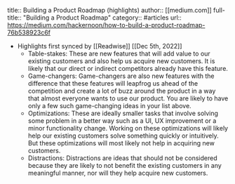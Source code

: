 title:: Building a Product Roadmap (highlights)
author:: [[medium.com]]
full-title:: "Building a Product Roadmap"
category:: #articles
url:: https://medium.com/hackernoon/how-to-build-a-product-roadmap-76b538923c6f

- Highlights first synced by [[Readwise]] [[Dec 5th, 2022]]
	- Table-stakes: These are new features that will add value to our existing customers and also help us acquire new customers. It is likely that our direct or indirect competitors already have this feature.
	- Game-changers: Game-changers are also new features with the difference that these features will leapfrog us ahead of the competition and create a lot of buzz around the product in a way that almost everyone wants to use our product. You are likely to have only a few such game-changing ideas in your list above.
	- Optimizations: These are ideally smaller tasks that involve solving some problem in a better way such as a UI, UX improvement or a minor functionality change. Working on these optimizations will likely help our existing customers solve something quickly or intuitively. But these optimizations will most likely not help in acquiring new customers.
	- Distractions: Distractions are ideas that should not be considered because they are likely to not benefit the existing customers in any meaningful manner, nor will they help acquire new customers.